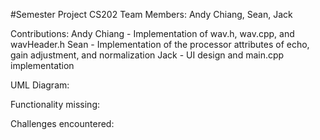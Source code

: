#Semester Project CS202
Team Members: Andy Chiang, Sean, Jack

Contributions:
Andy Chiang - Implementation of wav.h, wav.cpp, and wavHeader.h
Sean - Implementation of the processor attributes of echo, gain adjustment, and normalization
Jack - UI design and main.cpp implementation

UML Diagram:

Functionality missing:

Challenges encountered:


